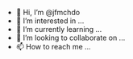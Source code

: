 - 👋 Hi, I’m @jfmchdo
- 👀 I’m interested in ...
- 🌱 I’m currently learning ...
- 💞️ I’m looking to collaborate on ...
- 📫 How to reach me ...

<!---
jfmchdo/jfmchdo is a ✨ special ✨ repository because its `README.md` (this file) appears on your GitHub profile.
You can click the Preview link to take a look at your changes.
--->
